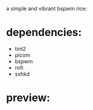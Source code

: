 a simple and vibrant bspwm rice:

# dependencies:
- tint2
- picom
- bspwm
- rofi
- sxhkd

# preview:
